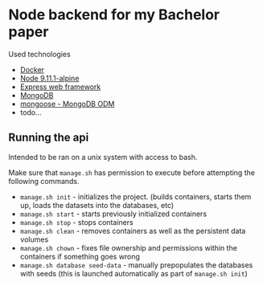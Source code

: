 # Node backend for my Bachelor paper

Used technologies
- [Docker](https://www.docker.com/)
- [Node 9.11.1-alpine](https://hub.docker.com/_/node/)
- [Express web framework](https://expressjs.com/)
- [MongoDB](https://www.mongodb.com/)
- [mongoose - MongoDB ODM](http://mongoosejs.com/)
- todo...

Running the api
---------------

Intended to be ran on a unix system with access to bash.

Make sure that `manage.sh` has permission to execute before attempting the following commands.

- `manage.sh init` - initializes the project. (builds containers, starts them up, loads the datasets into the databases, etc)
- `manage.sh start` - starts previously initialized containers
- `manage.sh stop` - stops containers
- `manage.sh clean` - removes containers as well as the persistent data volumes
- `manage.sh chown` - fixes file ownership and permissions within the containers if something goes wrong
- `manage.sh database seed-data` - manually prepopulates the databases with seeds (this is launched automatically as part of `manage.sh init`)
